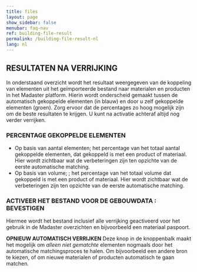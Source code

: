 ```yaml
---
title: files
layout: page
show_sidebar: false
menubar: faq-nav
ref: building-file-result
permalink: /building-file-result-nl
lang: nl
---
```


## RESULTATEN NA VERRIJKING
In onderstaand overzicht wordt het resultaat weergegeven van de koppeling van elementen uit het geïmporteerde bestand naar materialen en producten in het Madaster platform. Hierin wordt onderscheid gemaakt tussen de automatisch gekoppelde elementen (in blauw) en door u zelf gekoppelde elementen (groen). Zorg ervoor dat de percentages zo hoog mogelijk zijn om de beste resultaten te krijgen. U kunt na activatie achteraf altijd nog verder verrijken.



### PERCENTAGE GEKOPPELDE ELEMENTEN
- Op basis van aantal elementen; het percentage van het totaal aantal gekoppelde elementen, dat gekoppeld is met een product of materiaal. Hier wordt zichtbaar wat de verbeteringen zijn ten opzichte van de eerste automatische matching.
- Op basis van volume; ; het percentage van het totaal volume dat gekoppeld is met een product of materiaal. Hier wordt zichtbaar wat de verbeteringen zijn ten opzichte van de eerste automatische matching.


### ACTIVEER HET BESTAND VOOR DE GEBOUWDATA : BEVESTIGEN
Hiermee wordt het bestand inclusief alle verrijking geactiveerd voor het gebruik in de Madaster overzichten en bijvoorbeeld een materiaal paspoort.

**OPNIEUW AUTOMATISCH VERRIJKEN**
Deze knop in de knoppenbalk maakt het mogelijk om _alleen niet gematchte_ elementen nogmaals door het automatische matchingsproces te halen. Om bijvoorbeeld een andere bron te kiezen, of om nieuwe materialen of producten automatisch te gaan matchen.




